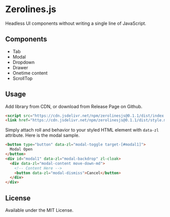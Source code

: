 # Zerolines.js
Headless UI components without writing a single line of JavaScript.

## Components
- Tab
- Modal
- Dropdown
- Drawer
- Onetime content
- ScrollTop

## Usage
Add library from CDN, or download from Release Page on Github.

```html
<script src="https://cdn.jsdelivr.net/npm/zerolinesjs@0.1.1/dist/index.js" crossorigin="anonymous"></script>
<link href="https://cdn.jsdelivr.net/npm/zerolinesjs@0.1.1/dist/style.min.css" rel="stylesheet" />
```

Simply attach roll and behavior to your styled HTML element with `data-zl` attribute.
Here is the modal sample.

```html
<button type="button" data-zl="modal-toggle target-[#modal1]">
  Modal Open
</button>
<div id="modal1" data-zl="modal-backdrop" zl-cloak>
  <div data-zl="modal-content move-down-md">
    <!-- Content Here -->
    <button data-zl="modal-dismiss">Cancel</button>
  </div>
</div>
```

## License
Available under the MIT License.
